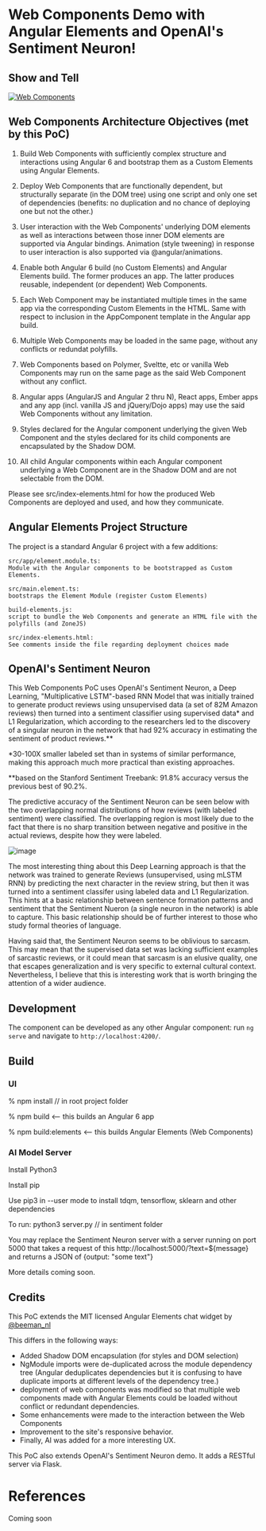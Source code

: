 # Web Components Demo with Angular Elements and OpenAI's Sentiment Neuron! 

## Show and Tell

[![Web Components](https://img.youtube.com/vi/ZssAz23SVvo/0.jpg)](https://www.youtube.com/watch?v=ZssAz23SVvo)

## Web Components Architecture Objectives (met by this PoC) 

1. Build Web Components with sufficiently complex structure and interactions using Angular 6 and bootstrap them as a Custom Elements using Angular Elements.

2. Deploy Web Components that are functionally dependent, but structurally separate (in the DOM tree) using one script and only one set of dependencies (benefits: no duplication and no chance of deploying one but not the other.)

3. User interaction with the Web Components' underlying DOM elements as well as interactions between those inner DOM elements are supported via Angular bindings. Animation (style tweening) in response to user interaction is also supported via @angular/animations.

4. Enable both Angular 6 build (no Custom Elements) and Angular Elements build. The former produces an app. The latter produces reusable, independent (or dependent) Web Components.

5. Each Web Component may be instantiated multiple times in the same app via the corresponding Custom Elements in the HTML. Same with respect to inclusion in the AppComponent template in the Angular app build.

6. Multiple Web Components may be loaded in the same page, without any conflicts or redundat polyfills.  

7. Web Components based on Polymer, Sveltte, etc or vanilla Web Components may run on the same page as the said Web Component without any conflict.

8. Angular apps (AngularJS and Angular 2 thru N), React apps, Ember apps and any app (incl. vanilla JS and jQuery/Dojo apps) may use the said Web Components without any limitation.

9. Styles declared for the Angular component underlying the given Web Component and the styles declared for its child components are encapsulated by the Shadow DOM. 

10. All child Angular components within each Angular component underlying a Web Component are in the Shadow DOM and are not selectable from the DOM. 

Please see src/index-elements.html for how the produced Web Components are deployed and used, and how they communicate.

## Angular Elements Project Structure

The project is a standard Angular 6 project with a few additions:

```
src/app/element.module.ts:  
Module with the Angular components to be bootstrapped as Custom Elements.

src/main.element.ts:         
bootstraps the Element Module (register Custom Elements)

build-elements.js:           
script to bundle the Web Components and generate an HTML file with the polyfills (and ZoneJS)

src/index-elements.html:    
See comments inside the file regarding deployment choices made
```

## OpenAI's Sentiment Neuron 

This Web Components PoC uses OpenAI's Sentiment Neuron, a Deep Learning, "Multiplicative LSTM"-based RNN Model that was initially trained to generate product reviews using unsupervised data (a set of 82M Amazon reviews) then turned into a sentiment classifier using supervised data* and L1 Regularization, which according to the researchers led to the discovery of a singular neuron in the network that had 92% accuracy in estimating the sentiment of product reviews.**

*30-100X smaller labeled set than in systems of similar performance, making this approach much more practical than existing approaches.

**based on the Stanford Sentiment Treebank: 91.8% accuracy versus the previous best of 90.2%.

The predictive accuracy of the Sentiment Neuron can be seen below with the two overlapping normal distributions of how reviews (with labeled sentiment) were classified. The overlapping region is most likely due to the fact that there is no sharp transition between negative and positive in the actual reviews, despite how they were labeled. 

![image](https://image.ibb.co/gPdMMJ/sst_binary_sentiment_unit_vis.png)

The most interesting thing about this Deep Learning approach is that the network was trained to generate Reviews (unsupervised, using mLSTM RNN) by predicting the next character in the review string, but then it was turned into a sentiment classifer using labeled data and L1 Regularization. This hints at a basic relationship between sentence formation patterns and sentiment that the Sentiment Nueron (a single neuron in the network) is able to capture. This basic relationship should be of further interest to those who study formal theories of language. 

Having said that, the Sentiment Neuron seems to be oblivious to sarcasm. This may mean that the supervised data set was lacking sufficient examples of sarcastic reviews, or it could mean that sarcasm is an elusive quality, one that escapes generalization and is very specific to external cultural context. Nevertheless, I believe that this is interesting work that is worth bringing the attention of a wider audience.

## Development

The component can be developed as any other Angular component: run `ng serve` and navigate to `http://localhost:4200/`.

## Build

### UI

% npm install // in root project folder

% npm build <-- this builds an Angular 6 app

% npm build:elements <-- this builds Angular Elements (Web Components)

### AI Model Server

Install Python3

Install pip 

Use pip3 in --user mode to install tdqm, tensorflow, sklearn and other dependencies

To run: python3 server.py // in sentiment folder

You may replace the Sentiment Neuron server with a server running on port 5000 that takes a request of this http://localhost:5000/?text=${message} and returns a JSON of {output: "some text"}

More details coming soon.

## Credits

This PoC extends the MIT licensed Angular Elements chat widget by [@beeman_nl](https://twitter.com/beeman_nl)

This differs in the following ways:

- Added Shadow DOM encapsulation (for styles and DOM selection)
- NgModule imports were de-duplicated across the module dependency tree (Angular deduplicates dependencies but it is confusing to have duplicate imports at different levels of the dependency tree.) 
- deployment of web components was modified so that multiple web components made with Angular Elements could be loaded without conflict or redundant dependencies. 
- Some enhancements were made to the interaction between the Web Components 
- Improvement to the site's responsive behavior. 
- Finally, AI was added for a more interesting UX. 

This PoC also extends OpenAI's Sentiment Neuron demo. It adds a RESTful server via Flask. 

# References 

Coming soon




